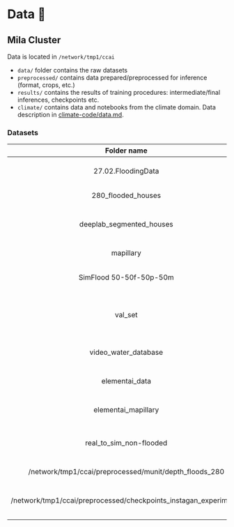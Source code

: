 # Data 💾

## Mila Cluster

Data is located in `/network/tmp1/ccai`

* `data/` folder contains the raw datasets
* `preprocessed/` contains data prepared/preprocessed for inference (format, crops, etc.)
* `results/` contains the results of training procedures: intermediate/final inferences, checkpoints etc.
* `climate/` contains data and notebooks from the climate domain. Data description in [climate-code/data.md](https://github.com/cc-ai/climate-code/blob/master/data.md).


### Datasets

|Folder name|description|
|:---------:|:----------|
|27.02.FloodingData|First version of the dataset with open-access images of houses and flooded areas. Includes images of Venice and some donated by a photographer|
|280_flooded_houses| 280 images of flooded houses segmented by the ccai team with LabelBox. Masks are binary|
|deeplab_segmented_houses|Images of houses from the 1k dataset segmented by deeplab: ground labels are merged together to create a binary mask. Labels merged as ground: Road, sidewalk, terrain. More info in [floods-gans/ground_segmentation](https://github.com/cc-ai/floods-gans/tree/master/ground_segmentation)|
|mapillary|dataset w/ labels, instances and panoptic segmentation https://research.mapillary.com/|
|SimFlood 50-50f-50p-50m|50 Synthetic images of flooded/non-flooded pairs + pink images (where the water is) + masks (where the pink was -> see pink_to_mask.py in various scripts)|
|val_set|CCAI's validation set: Currently, the validation set consists of 50 streetview images (random selection of coordinates) but it's made sure that images are from urban/suburban areas and contain atleast one house/building (mostly from urban)|
|video_water_database|Images with masks from Water Detection through Spatio-Temporal Invariant Descriptors, http://isis-data.science.uva.nl/mettes/VideoWaterDatabase.tar.gz|
|elementai_data|Simulated data from Element AI: Contains 10K images without stormy weather in trainA and 10K images with stormy weather in trainB|
|elementai_mapillary|Data for Domain Adaptation : Contains 10K images from Element AI without stormy weather in trainA and 18K images (across seasons) from mapillary dataset in trainB|
|real_to_sim_non-flooded|Data for Real-to-Sim non-flooded style transfer : Contains 1136 real non-flooded images(Cityscapes 982 + streetview 154) in trainA and 10K images from Element AI without stormy weather in trainB|
|/network/tmp1/ccai/preprocessed/munit/depth_floods_280| Data for MUNIT-LOMIT : Exact details of how the data is being used is mentioned in the config file [here](https://github.com/cc-ai/floods-gans/blob/master/lomit_munit/configs/street2flood_list.yaml).|
|/network/tmp1/ccai/preprocessed/checkpoints_instagan_experiments| Checkpoints for various experiments with InstaGAN on different kinds of datasets : The best results are obtained with checkpoints in folder /depth_flood_280_exps/depth_floods_280_instagan_exp1|








